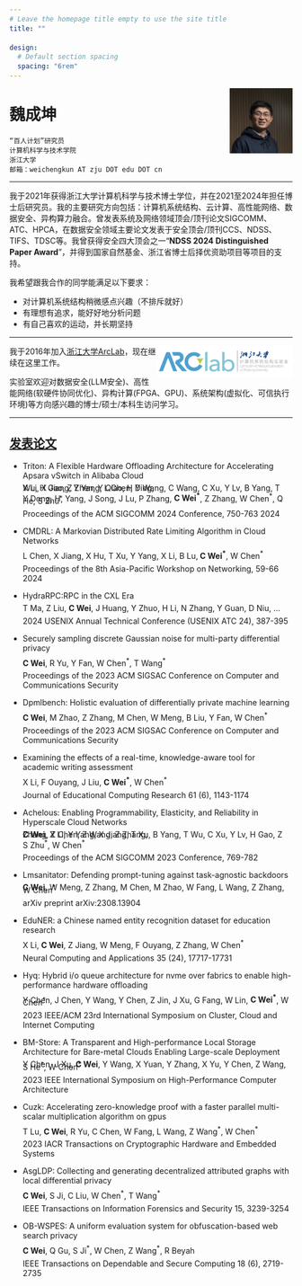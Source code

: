 ```yaml
---
# Leave the homepage title empty to use the site title
title: ""

design:
  # Default section spacing
  spacing: "6rem"
---
```

[<img src="../photo.png" style="max-width:22.3%;min-width:40px;float:right;" alt="chengkun wei" />]()

# 魏成坤
 	“百人计划”研究员
	计算机科学与技术学院
	浙江大学
	邮箱：weichengkun AT zju DOT edu DOT cn

---

我于2021年获得浙江大学计算机科学与技术博士学位，并在2021至2024年担任博士后研究员。我的主要研究方向包括：计算机系统结构、云计算、高性能网络、数据安全、异构算力融合。曾发表系统及网络领域顶会/顶刊论文SIGCOMM、ATC、HPCA，在数据安全领域主要论文发表于安全顶会/顶刊CCS、NDSS、TIFS、TDSC等。我曾获得安全四大顶会之一“**NDSS 2024 Distinguished Paper Award**”，并得到国家自然基金、浙江省博士后择优资助项目等项目的支持。

我希望跟我合作的同学能满足以下要求：
- 对计算机系统结构稍微感点兴趣（不排斥就好）
- 有理想有追求，能好好地分析问题
- 有自己喜欢的运动，并长期坚持


---


[<img src="../arclab.png" style="max-width:48%;min-width:50px;float:right;" alt="chengkun wei" />](http://arc.zju.edu.cn/)

我于2016年加入[浙江大学ArcLab](http://arc.zju.edu.cn/)，现在继续在这里工作。

实验室欢迎对数据安全(LLM安全)、高性能网络(软硬件协同优化)、异构计算(FPGA、GPU)、系统架构(虚拟化、可信执行环境)等方向感兴趣的博士/硕士/本科生访问学习。

---
## [发表论文](https://scholar.google.com/citations?hl=zh-CN&user=-jrGj9wAAAAJ)


- Triton: A Flexible Hardware Offloading Architecture for Accelerating Apsara vSwitch in Alibaba Cloud
  <p style="line-height:0;">
  X Li, X Jiang, Y Yang, L Chen, Y Wang, C Wang, C Xu, Y Lv, B Yang, T Wu, H Gao, Z Zhen, Y Qiao, H Ding, 
  </p>  
  <p style="line-height:0;">
  Y Dong, H, Yang, J Song, J Lu, P Zhang, <b>C Wei<sup>*</sup></b>, Z Zhang, W Chen<sup>*</sup>, Q He, S Zhu<sup>*</sup>
  
  Proceedings of the ACM SIGCOMM 2024 Conference, 750-763		2024
  </p>  
 
- CMDRL: A Markovian Distributed Rate Limiting Algorithm in Cloud Networks
  <p style="line-height:0;">
  L Chen, X Jiang, X Hu, T Xu, Y Yang, X Li, B Lu,<b> C Wei<sup>*</sup></b>, W Chen<sup>*</sup>

  Proceedings of the 8th Asia-Pacific Workshop on Networking, 59-66		2024
  </p>
 
- HydraRPC:RPC in the CXL Era
  <p style="line-height:0;">
  T Ma, Z Liu, <b>C Wei</b>, J Huang, Y Zhuo, H Li, N Zhang, Y Guan, D Niu, ...

  2024 USENIX Annual Technical Conference (USENIX ATC 24), 387-395		
  </p>
 
- Securely sampling discrete Gaussian noise for multi-party differential privacy
  <p style="line-height:0;">
  <b>C Wei</b>, R Yu, Y Fan, W Chen<sup>*</sup>, T Wang<sup>*</sup>

  Proceedings of the 2023 ACM SIGSAC Conference on Computer and Communications Security		
   </p>
 
- Dpmlbench: Holistic evaluation of differentially private machine learning
  <p style="line-height:0;">
  <b>C Wei</b>, M Zhao, Z Zhang, M Chen, W Meng, B Liu, Y Fan, W Chen<sup>*</sup>

  Proceedings of the 2023 ACM SIGSAC Conference on Computer and Communications Security	
   </p>
   
- Examining the effects of a real-time, knowledge-aware tool for academic writing assessment
  <p style="line-height:0;">
  X Li, F Ouyang, J Liu, <b>C Wei<sup>*</sup></b>, W Chen<sup>*</sup>

  Journal of Educational Computing Research 61 (6), 1143-1174	
   
- Achelous: Enabling Programmability, Elasticity, and Reliability in Hyperscale Cloud Networks
  <p style="line-height:0;">
  <b>C Wei</b>, X Li, Y Yang, X Jiang, T Xu, B Yang, T Wu, C Xu, Y Lv, H Gao, Z Zhang, Z Chen, Z Wang, Z Zhang, 
  </p><p style="line-height:0;">
  S Zhu<sup>*</sup>, W Chen<sup>*</sup>

  Proceedings of the ACM SIGCOMM 2023 Conference, 769-782	
   </p>

- Lmsanitator: Defending prompt-tuning against task-agnostic backdoors
  <p style="line-height:0;">
  <b>C Wei</b>, W Meng, Z Zhang, M Chen, M Zhao, W Fang, L Wang, Z Zhang, W Chen<sup>*</sup>

  arXiv preprint arXiv:2308.13904	
   </p>
 
- EduNER: a Chinese named entity recognition dataset for education research
  <p style="line-height:0;">
  X Li, <b>C Wei</b>, Z Jiang, W Meng, F Ouyang, Z Zhang, W Chen<sup>*</sup>

  Neural Computing and Applications 35 (24), 17717-17731	
   </p>
   
- Hyq: Hybrid i/o queue architecture for nvme over fabrics to enable high-performance hardware offloading
  <p style="line-height:0;">
  Y Chen, J Chen, Y Wang, Y Chen, Z Jin, J Xu, G Fang, W Lin, <b>C Wei<sup>*</sup></b>, W Chen<sup>*</sup>

  2023 IEEE/ACM 23rd International Symposium on Cluster, Cloud and Internet Computing	
   </p>
<!--  
- High-performance and Scalable Software-based NVMe Virtualization Mechanism with I/O Queues Passthrough
  <p style="line-height:0;">
  Y Chen, Z Jin, Y Wang, Y Chen, H Yu, J Xu, J Chen, W Lin, K Fang, <b>C Wei<sup>*</sup></b>, ...

  arXiv preprint arXiv:2304.05148	
   </p> -->

- BM-Store: A Transparent and High-performance Local Storage Architecture for Bare-metal Clouds Enabling Large-scale Deployment
  <p style="line-height:0;">
  Y Chen, J Xu, <b>C Wei</b>, Y Wang, X Yuan, Y Zhang, X Yu, Y Chen, Z Wang, S He<sup>*</sup>, W Chen<sup>*</sup>

  2023 IEEE International Symposium on High-Performance Computer Architecture	
  </p>

- Cuzk: Accelerating zero-knowledge proof with a faster parallel multi-scalar multiplication algorithm on gpus
    <p style="line-height:0;">
    T Lu, <b>C Wei</b>, R Yu, C Chen, W Fang, L Wang, Z Wang<sup>*</sup>, W Chen<sup>*</sup>

    2023 IACR Transactions on Cryptographic Hardware and Embedded Systems
    </p>

 
- AsgLDP: Collecting and generating decentralized attributed graphs with local differential privacy
  <p style="line-height:0;">
  <b>C Wei</b>, S Ji, C Liu, W Chen<sup>*</sup>, T Wang<sup>*</sup>

  IEEE Transactions on Information Forensics and Security 15, 3239-3254	  
   </p>
 
- OB-WSPES: A uniform evaluation system for obfuscation-based web search privacy
  <p style="line-height:0;">
  <b>C Wei</b>, Q Gu, S Ji<sup>*</sup>, W Chen, Z Wang<sup>*</sup>, R Beyah

  IEEE Transactions on Dependable and Secure Computing 18 (6), 2719-2735
  </p>
 